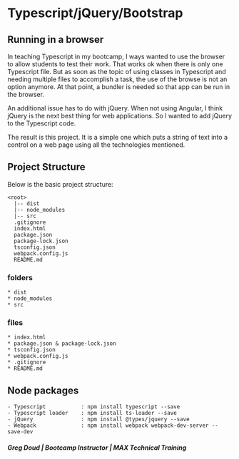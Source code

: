 # Typescript/jQuery/Bootstrap

## Running in a browser

In teaching Typescript in my bootcamp, I ways wanted to use the browser to allow students to test their work. That works ok when there is only one Typescript file. But as soon as the topic of using classes in Typescript and needing multiple files to accomplish a task, the use of the browse is not an option anymore. At that point, a bundler is needed so that app can be run in the browser.

An additional issue has to do with jQuery. When not using Angular, I think jQuery is the next best thing for web applications. So I wanted to add jQuery to the Typescript code.

The result is this project. It is a simple one which puts a string of text into a control on a web page using all the technologies mentioned.

## Project Structure

Below is the basic project structure:
```
<root>
  |-- dist
  |-- node_modules
  |-- src
  .gitignore
  index.html
  package.json
  package-lock.json
  tsconfig.json
  webpack.config.js
  README.md
```

### folders

    * dist
    * node_modules
    * src

### files

    * index.html
    * package.json & package-lock.json
    * tsconfig.json
    * webpack.config.js
    * .gitignore
    * README.md

## Node packages

    - Typescript           : npm install typescript --save
    - Typescript loader    : npm install ts-loader --save
    - jQuery               : npm install @types/jquery --save
    - Webpack              : npm install webpack webpack-dev-server --save-dev

##### Greg Doud | Bootcamp Instructor | MAX Technical Training